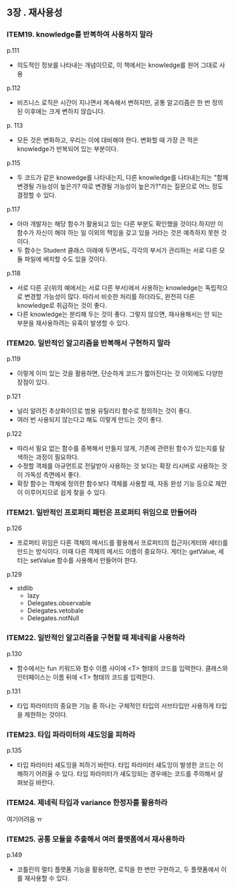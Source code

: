 ## 3장 . 재사용성



### ITEM19. knowledge를 반복하여 사용하지 말라

p.111

- 의도적인 정보를 나타내는 개념이므로, 이 책에서는 knowledge를 원어 그대로 사용

p.112

- 비즈니스 로직은 시간이 지나면서 계속해서 변하지만, 공통 알고리즘은 한 번 정의된 이후에는 크게 변하지 않습니다.

p. 113

- 모든 것은 변화하고, 우리는 이에 대비해야 한다. 변화할 때 가장 큰 적은 knowledge가 반복되어 있는 부분이다. 

p.115

- 두 코드가 같은 knowedge를 나타내는지, 다른 knowledge를 나타내는지는 "함께 변경될 가능성이 높은가? 따로 변경될 가능성이 높은가?"라는 질문으로 어느 정도 결정할 수 있다.

p.117

- 아마 개발자는 해당 함수가 활용되고 있는 다른 부분도 확인했을 것이다.하지만 이 함수가 자신이 해야 하는 일 이외의 책임을 갖고 있을 거라는 것은 예측하지 못한 것이다.
- 두 함수는 Student 클래스 아래에 두면서도, 각각의 부서가 관리하는 서로 다른 모듈 파일에 배치할 수도 있을 것이다.

p.118

- 서로 다른 곳(위의 예에서는 서로 다른 부서)에서 사용하는 knowledge는 독립적으로 변경할 가능성이 많다. 따라서 비슷한 처리를 하더라도, 완전히 다른 knowledge로 취급하는 것이 좋다.
- 다른 knowledge는 분리해 두는 것이 좋다. 그렇지 않으면, 재사용해서는 안 되는 부분을 재사용하려는 유혹이 발생할 수 있다.



### ITEM20. 일반적인 알고리즘을 반복해서 구현하지 말라

p.119

- 이렇게 이미 있는 것을 활용하면, 단순하게 코드가 짧아진다는 것 이외에도 다양한 장점이 있다.

p.121

- 널리 알려진 추상화이므로 범용 유틸리티 함수로 정의하는 것이 좋다.
- 여러 번 사용되지 않는다고 해도 이렇게 만드는 것이 좋다.

p.122

- 따라서 필요 없는 함수를 중복해서 만들지 않게, 기존에 관련된 함수가 있는지를 탐색하는 과정이 필요하다.
- 수정할 객체를 아규먼트로 전달받아 사용하는 것 보다는 확장 리시버로 사용하는 것이 가독성 측면에서 좋다.
- 확장 함수는 객체에 정의한 함수보다 객체를 사용할 때, 자동 완성 기능 등으로 제안이 이루어지므로 쉽게 찾을 수 있다.

### ITEM21. 일반적인 프로퍼티 패턴은 프로퍼티 위임으로 만들어라

p.126

- 프로퍼티 위임은 다른 객체의 메서드를 활용해서 프로퍼티의 접근자(게터와 세터)를 만드는 방식이다. 이때 다른 객체의 메서드 이름이 중요하다. 게터는 getValue, 세터는 setValue 함수를 사용해서 만들어야 한다.

p.129

- stdlib
  - lazy
  - Delegates.observable
  - Delegates.vetobale
  - Delegates.notNull

### ITEM22. 일반적인 알고리즘을 구현할 때 제네릭을 사용하라

p.130

- 함수에서는 fun 키워드와 함수 이름 사이에 \<T> 형태의 코드를 입력한다. 클래스와 인터페이스는 이름 뒤에 \<T> 형태의 코드를 입력한다.

p.131

- 타입 파라미터의 중요한 기능 중 하나는 구체적인 타입의 서브타입만 사용하게 타입을 제한하는 것이다.

### ITEM23. 타입 파라미터의 섀도잉을 피하라

p.135

- 타입 파라미터 섀도잉을 피하기 바란다. 타입 파라미터 섀도잉이 발생한 코드는 이해하기 어려울 수 있다. 타입 파라미터가 섀도잉되는 경우에는 코드를 주의해서 살펴보길 바란다.

### ITEM24. 제네릭 타입과 variance 한정자를 활용하라

여기어려움 ㅠ

### ITEM25. 공통 모듈을 추출해서 여러 플랫폼에서 재사용하라

p.149

- 코틀린의 멀티 플랫폼 기능을 활용하면, 로직을 한 번만 구현하고, 두 플랫폼에서 이를 재사용할 수 있다.